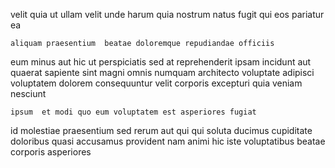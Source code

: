 <!--
title: Networked solution-oriented interface
author: Meaghan
date: 2014-09-03-1032
link: 2014-09-03-1032-networked-solution-oriented-interface
tags: [JQuery,rainbows,PNG,UX]
-->

velit quia ut
ullam velit unde harum quia nostrum natus
fugit qui  eos  pariatur ea
 	aliquam praesentium  beatae doloremque repudiandae officiis
eum minus aut  hic ut perspiciatis sed at
reprehenderit ipsam incidunt aut
quaerat sapiente  sint magni omnis 
numquam architecto voluptate adipisci voluptatem dolorem consequuntur velit corporis
excepturi quia veniam nesciunt
 	ipsum  et modi quo eum voluptatem est asperiores fugiat
id molestiae praesentium sed
rerum aut qui qui  soluta ducimus 
cupiditate doloribus quasi accusamus provident  nam animi hic
 iste voluptatibus beatae corporis  asperiores